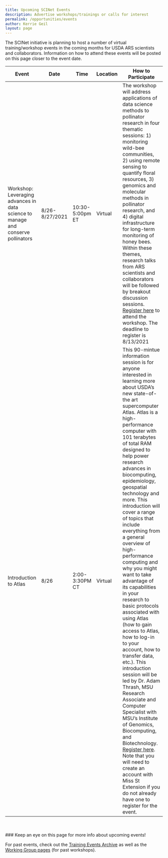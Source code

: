 ```yaml
---
title: Upcoming SCINet Events 
description: Advertise workshops/trainings or calls for interest
permalink: /opportunities/events
author: Kerrie Geil
layout: page
---
```


The SCINet initiative is planning to host a number of virtual training/workshop events in the coming months for USDA ARS scientists and collaborators. Information on how to attend these events will be posted on this page closer to the event date. 

**Event** | **Date** | **Time** | **Location** | **How to Participate**
---|---|---|---|---|
Workshop: Leveraging advances in data science to manage and conserve pollinators | 8/26-8/27/2021 | 10:30-5:00pm ET | Virtual | The workshop will address applications of data science methods to pollinator research in four thematic sessions: 1) monitoring wild-bee communities, 2) using remote sensing to quantify floral resources, 3) genomics and molecular methods in pollinator research, and 4) digital infrastructure for long-term monitoring of honey bees. Within these themes, research talks from ARS scientists and collaborators will be followed by breakout discussion sessions. [Register here](https://forms.office.com/Pages/ResponsePage.aspx?id=5zZb7e4BvE6GfuA8-g1Gl0h8Dv2kVhpPgFMdFDP3MN9UNzE1UDVESkRTSkk1VzY0REdWVVZIQjNKMy4u) to attend the workshop. The deadline to register is 8/13/2021|
Introduction to Atlas | 8/26 | 2:00- 3:30PM CT | Virtual | This 90-mintue information session is for anyone interested in learning more about USDA’s new state-of-the art supercomputer Atlas.  Atlas is a high-performance computer with 101 terabytes of total RAM designed to help power research advances in biocomputing, epidemiology, geospatial technology and more.  This introduction will cover a range of topics that include everything from a general overview of high-performance computing and why you might want to take advantage of its capabilities in your research to basic protocols associated with using Atlas (how to gain access to Atlas, how to log-in to your account, how to transfer data, etc.).   This introduction session will be led by Dr. Adam Thrash, MSU Research Associate and Computer Specialist with MSU’s Institute of Genomics, Biocomputing, and Biotechnology. [Register here](http://msuext.ms/ars). Note that you will need to create an account with Miss St Extension if you do not already have one to register for the event.|

<br>
<br>
### Keep an eye on this page for more info about upcoming events!


For past events, check out the [Training Events Archive](/training-archive/) as well as the [Working Group pages](/working-groups/) (for past workshops).

